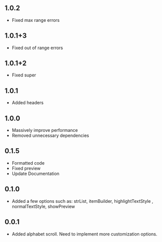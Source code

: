 ## 1.0.2
* Fixed max range errors

## 1.0.1+3
* Fixed out of range errors

## 1.0.1+2
* Fixed super


## 1.0.1
* Added headers

## 1.0.0
* Massively improve performance
* Removed unnecessary dependencies


## 0.1.5
* Formatted code
* Fixed preview
* Update Documentation


## 0.1.0

* Added a few options such as: strList, itemBuilder, highlightTextStyle
, normalTextStyle, showPreview


## 0.0.1

* Added alphabet scroll. Need to implement more customization options.

